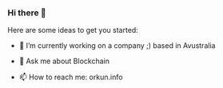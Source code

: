 ### Hi there 👋


Here are some ideas to get you started:

- 🔭 I’m currently working on a company ;) based in Avustralia

- 💬 Ask me about Blockchain
- 📫 How to reach me: orkun.info


